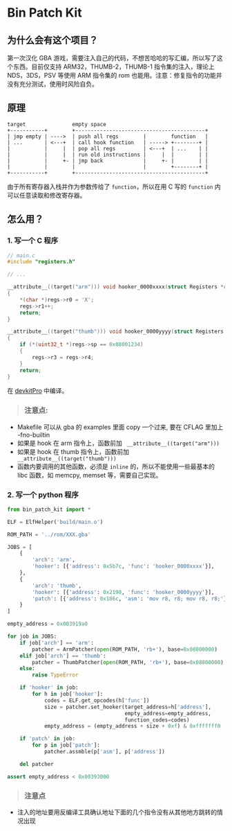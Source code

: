 # Bin Patch Kit

## 为什么会有这个项目？

第一次汉化 GBA 游戏，需要注入自己的代码，不想苦哈哈的写汇编，所以写了这个东西。目前仅支持 ARM32，THUMB-2，THUMB-1 指令集的注入，理论上 NDS，3DS，PSV 等使用 ARM 指令集的 rom 也能用。注意：修复指令的功能并没有充分测试，使用时风险自负。

## 原理

```
target               empty space
+-----------+        +------------------------------------------+
| jmp empty | ---->  | push all regs        |        function   |
| ...       | <---+  | call hook function   | -----> +--------+ |
|           |     |  | pop all regs         | <---+  | ...    | |
|           |     |  | run old instructions |     |  |        | |
|           |     +- | jmp back             |     +- |        | |
|           |        |                      |        +--------+ |
+-----------+        +------------------------------------------+
```
由于所有寄存器入栈并作为参数传给了 ```function```，所以在用 C 写的 ```function``` 内可以任意读取和修改寄存器。

## 怎么用？

### 1. 写一个 C 程序

```c
// main.c
#include "registers.h"

// ...

__attribute__((target("arm"))) void hooker_0000xxxx(struct Registers *regs)
{
    *(char *)regs->r0 = 'X';
    regs->r1++;
    return;
}

__attribute__((target("thumb"))) void hooker_0000yyyy(struct Registers *regs)
{
    if (*(uint32_t *)regs->sp == 0x08001234)
    {
        regs->r3 = regs->r4;
    }
    return;
}
```

在 [devkitPro](https://github.com/devkitPro/installer/releases) 中编译。

> ### 注意点:
* Makefile 可以从 gba 的 examples 里面 copy 一个过来, 要在 CFLAG 里加上 -fno-builtin
* 如果是 hook 在 arm 指令上，函数前加 ``` __attribute__((target("arm")))``` 
* 如果是 hook 在 thumb 指令上，函数前加 ``` __attribute__((target("thumb")))```
* 函数内要调用的其他函数，必须是 ```inline``` 的，所以不能使用一些最基本的 libc 函数，如 memcpy, memset 等，需要自己实现。

### 2. 写一个 python 程序
```python
from bin_patch_kit import *

ELF = ElfHelper('build/main.o')

ROM_PATH = '../rom/XXX.gba'

JOBS = [
    {
        'arch': 'arm',
        'hooker': [{'address': 0x5b7c, 'func': 'hooker_0000xxxx'}],
    },
    {
        'arch': 'thumb',
        'hooker': [{'address': 0x2190, 'func': 'hooker_0000yyyy'}],
        'patch': [{'address': 0x186c, 'asm': 'mov r8, r8; mov r8, r8;'}, ]
    }
]

empty_address = 0x003919a0

for job in JOBS:
    if job['arch'] == 'arm':
        patcher = ArmPatcher(open(ROM_PATH, 'rb+'), base=0x08000000)
    elif job['arch'] == 'thumb':
        patcher = ThumbPatcher(open(ROM_PATH, 'rb+'), base=0x08000000)
    else:
        raise TypeError

    if 'hooker' in job:
        for h in job['hooker']:
            codes = ELF.get_opcodes(h['func'])
            size = patcher.set_hooker(target_address=h['address'],
                                      empty_address=empty_address,
                                      function_codes=codes)
            empty_address = (empty_address + size + 0xf) & 0xfffffff0

    if 'patch' in job:
        for p in job['patch']:
            patcher.assmble(p['asm'], p['address'])

    del patcher

assert empty_address < 0x00393000
```
> ### 注意点
* 注入的地址要用反编译工具确认地址下面的几个指令没有从其他地方跳转的情况出现